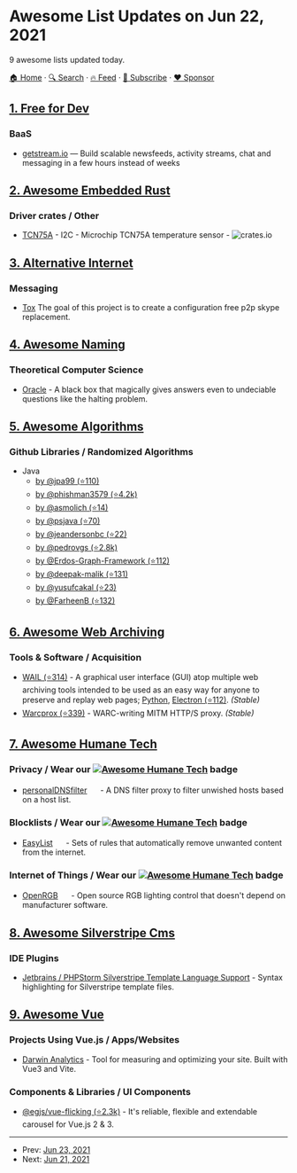 # Awesome List Updates on Jun 22, 2021

9 awesome lists updated today.

[🏠 Home](/README.md) · [🔍 Search](https://www.trackawesomelist.com/search/) · [🔥 Feed](https://www.trackawesomelist.com/rss.xml) · [📮 Subscribe](https://trackawesomelist.us17.list-manage.com/subscribe?u=d2f0117aa829c83a63ec63c2f&id=36a103854c) · [❤️  Sponsor](https://github.com/sponsors/theowenyoung)



## [1. Free for Dev](/content/ripienaar/free-for-dev/README.md)

### BaaS

*   [getstream.io](https://getstream.io/) — Build scalable newsfeeds, activity streams, chat and messaging in a few hours instead of weeks

## [2. Awesome Embedded Rust](/content/rust-embedded/awesome-embedded-rust/README.md)

### Driver crates / Other

*   [TCN75A](https://crates.io/crates/tcn75a) - I2C - Microchip TCN75A temperature sensor - ![crates.io](https://img.shields.io/crates/v/tcn75a.svg)

## [3. Alternative Internet](/content/redecentralize/alternative-internet/README.md)

### Messaging

*   [Tox](https://tox.chat)  The goal of this project is to create a configuration free p2p skype replacement.

## [4. Awesome Naming](/content/gruhn/awesome-naming/README.md)

### Theoretical Computer Science

*   [Oracle](https://en.wikipedia.org/wiki/Oracle_machine) - A black box that magically gives answers even to undeciable questions like the halting problem.

## [5. Awesome Algorithms](/content/tayllan/awesome-algorithms/README.md)

### Github Libraries / Randomized Algorithms

*   Java
    *   [by @jpa99 (⭐110)](https://github.com/jpa99/Algorithms)
    *   [by @phishman3579 (⭐4.2k)](https://github.com/phishman3579/java-algorithms-implementation)
    *   [by @asmolich (⭐14)](https://github.com/asmolich/algorithms)
    *   [by @psjava (⭐70)](https://github.com/psjava/psjava)
    *   [by @jeandersonbc (⭐22)](https://github.com/jeandersonbc/algorithms-and-ds)
    *   [by @pedrovgs (⭐2.8k)](https://github.com/pedrovgs/Algorithms)
    *   [by @Erdos-Graph-Framework (⭐112)](https://github.com/Erdos-Graph-Framework/Erdos)
    *   [by @deepak-malik (⭐131)](https://github.com/deepak-malik/Data-Structures-In-Java)
    *   [by @yusufcakal (⭐23)](https://github.com/yusufcakal/algorithms)
    *   [by @FarheenB (⭐132)](https://github.com/FarheenB/Data-Structures-and-Algorithms)

## [6. Awesome Web Archiving](/content/iipc/awesome-web-archiving/README.md)

### Tools & Software / Acquisition

*   [WAIL (⭐314)](https://github.com/machawk1/wail) - A graphical user interface (GUI) atop multiple web archiving tools intended to be used as an easy way for anyone to preserve and replay web pages; [Python](https://machawk1.github.io/wail/), [Electron (⭐112)](https://github.com/n0tan3rd/wail). *(Stable)*
*   [Warcprox (⭐339)](https://github.com/internetarchive/warcprox) - WARC-writing MITM HTTP/S proxy. *(Stable)*

## [7. Awesome Humane Tech](/content/humanetech-community/awesome-humane-tech/README.md)

### Privacy / Wear our   [![Awesome Humane Tech](https://raw.githubusercontent.com/humanetech-community/awesome-humane-tech/main/humane-tech-badge.svg?sanitize=true)](https://github.com/humanetech-community/awesome-humane-tech)   badge

*   [personalDNSfilter](https://www.zenz-solutions.de/personaldnsfilter-wp/) [<img src="https://raw.githubusercontent.com/humanetech-community/awesome-humane-tech/main/logo/github.svg?sanitize=true" width="16"/>](https://github.com/IngoZenz/personaldnsfilter) - A DNS filter proxy to filter unwished hosts based on a host list.

### Blocklists / Wear our   [![Awesome Humane Tech](https://raw.githubusercontent.com/humanetech-community/awesome-humane-tech/main/humane-tech-badge.svg?sanitize=true)](https://github.com/humanetech-community/awesome-humane-tech)   badge

*   [EasyList](https://easylist.to/) [<img src="https://raw.githubusercontent.com/humanetech-community/awesome-humane-tech/main/logo/github.svg?sanitize=true" width="16"/>](https://github.com/easylist/easylist) - Sets of rules that automatically remove unwanted content from the internet.

### Internet of Things / Wear our   [![Awesome Humane Tech](https://raw.githubusercontent.com/humanetech-community/awesome-humane-tech/main/humane-tech-badge.svg?sanitize=true)](https://github.com/humanetech-community/awesome-humane-tech)   badge

*   [OpenRGB](https://openrgb.org/) [<img src="https://raw.githubusercontent.com/humanetech-community/awesome-humane-tech/main/logo/gitlab.svg?sanitize=true" width="16"/>](https://gitlab.com/CalcProgrammer1/OpenRGB) - Open source RGB lighting control that doesn't depend on manufacturer software.

## [8. Awesome Silverstripe Cms](/content/wernerkrauss/awesome-silverstripe-cms/README.md)

### IDE Plugins

*   [Jetbrains / PHPStorm Silverstripe Template Language Support](https://plugins.jetbrains.com/plugin/17014-silverstripe-template-language-support) - Syntax highlighting for Silverstripe template files.

## [9. Awesome Vue](/content/vuejs/awesome-vue/README.md)

### Projects Using Vue.js / Apps/Websites

*   [Darwin Analytics](https://www.darwin.so) - Tool for measuring and optimizing your site. Built with Vue3 and Vite.

### Components & Libraries / UI Components

*   [@egjs/vue-flicking (⭐2.3k)](https://github.com/naver/egjs-flicking/tree/master/packages/vue-flicking) - It's reliable, flexible and extendable carousel for Vue.js 2 & 3.

---

- Prev: [Jun 23, 2021](/content/2021/06/23/README.md)
- Next: [Jun 21, 2021](/content/2021/06/21/README.md)